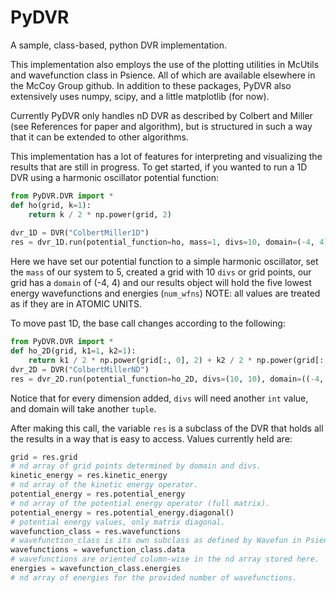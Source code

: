 # PyDVR
A sample, class-based, python DVR implementation.

This implementation also employs the use of the plotting utilities in McUtils and wavefunction class in Psience. 
All of which are available elsewhere in the McCoy Group github. In addition to these packages, PyDVR also extensively uses numpy, 
scipy, and a little matplotlib (for now).    

Currently PyDVR only handles nD DVR as described by Colbert and Miller (see References for paper and algorithm), but is
structured in such a way that it can be extended to other algorithms. 

This implementation has a lot of features for interpreting and visualizing the results that are still in progress. 
To get started, if you wanted to run a 1D DVR using a harmonic oscillator potential function:
```python
from PyDVR.DVR import * 
def ho(grid, k=1):
    return k / 2 * np.power(grid, 2)
    
dvr_1D = DVR("ColbertMiller1D")
res = dvr_1D.run(potential_function=ho, mass=1, divs=10, domain=(-4, 4), num_wfns=5)
```
Here we have set our potential function to a simple harmonic oscillator, set the ```mass``` of our system to 5, 
created a grid with 10 ```divs``` or grid points, our grid has a ```domain``` of (-4, 4) and our results object will hold 
the five lowest energy wavefunctions and energies (```num_wfns```) NOTE: all values are treated as if they are in ATOMIC UNITS.  

To move past 1D, the base call changes according to the following:
```python
from PyDVR.DVR import * 
def ho_2D(grid, k1=1, k2=1):
    return k1 / 2 * np.power(grid[:, 0], 2) + k2 / 2 * np.power(grid[:, 1], 2)
dvr_2D = DVR("ColbertMillerND")
res = dvr_2D.run(potential_function=ho_2D, divs=(10, 10), domain=((-4, 4), (-4, 4)), num_wfns=5)
``` 
Notice that for every dimension added, ```divs``` will need another ```int``` value, and domain will take another ```tuple```.

After making this call, the variable ```res``` is a subclass of the DVR that holds all the results in a way that is easy to access.
Values currently held are: 
```python
grid = res.grid
# nd array of grid points determined by domain and divs. 
kinetic_energy = res.kinetic_energy
# nd array of the kinetic energy operator.
potential_energy = res.potential_energy
# nd array of the potential energy operator (full matrix).
potential_energy = res.potential_energy.diagonal()
# potential energy values, only matrix diagonal. 
wavefunction_class = res.wavefunctions
# wavefunction_class is its own subclass as defined by Wavefun in Psience. 
wavefunctions = wavefunction_class.data
# wavefunctions are oriented column-wise in the nd array stored here.
energies = wavefunction_class.energies
# nd array of energies for the provided number of wavefunctions. 
```

